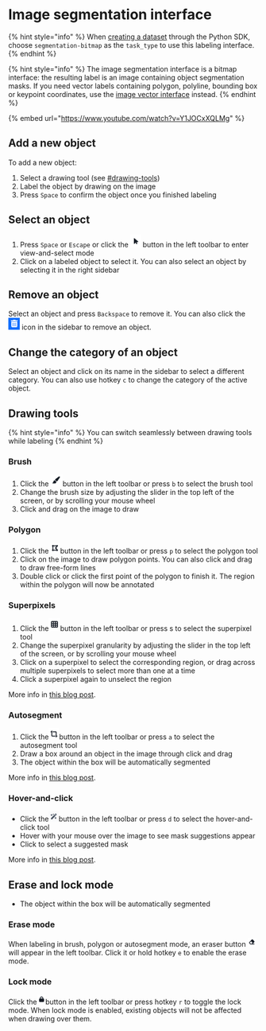 # Image segmentation interface

{% hint style="info" %}
When [creating a dataset](https://sdkdocs.segments.ai/en/latest/client.html#create-a-dataset) through the Python SDK, choose `segmentation-bitmap` as the `task_type` to use this labeling interface.&#x20;
{% endhint %}

{% hint style="info" %}
The image segmentation interface is a bitmap interface: the resulting label is an image containing object segmentation masks. If you need vector labels containing polygon, polyline, bounding box or keypoint coordinates, use the [image vector interface](image-vector-interface.md) instead.
{% endhint %}

{% embed url="https://www.youtube.com/watch?v=Y1JOCxXQLMg" %}

## Add a new object

To add a new object:

1. Select a drawing tool (see [#drawing-tools](image-segmentation-interface.md#drawing-tools "mention"))
2. Label the object by drawing on the image&#x20;
3. Press `Space` to confirm the object once you finished labeling

## Select an object

1. Press `Space` or `Escape` or click the ![](<../../.gitbook/assets/image (31).png>) button in the left toolbar to enter view-and-select mode
2. Click on a labeled object to select it. You can also select an object by selecting it in the right sidebar

## Remove an object

Select an object and press `Backspace` to remove it. You can also click the ![](<../../.gitbook/assets/image (9).png>) icon in the sidebar to remove an object.

## Change the category of an object

Select an object and click on its name in the sidebar to select a different category. You can also use hotkey `c` to change the category of the active object.

## Drawing tools

{% hint style="info" %}
You can switch seamlessly between drawing tools while labeling
{% endhint %}

### Brush

1. Click the ![](<../../.gitbook/assets/image (1) (2).png>)button in the left toolbar or press `b` to select the brush tool
2. Change the brush size by adjusting the slider in the top left of the screen, or by scrolling your mouse wheel
3. Click and drag on the image to draw

### Polygon

1. Click the ![](<../../.gitbook/assets/image (4).png>)button in the left toolbar or press `p` to select the polygon tool
2. Click on the image to draw polygon points. You can also click and drag to draw free-form lines
3. Double click or click the first point of the polygon to finish it. The region within the polygon will now be annotated

### Superpixels

1. Click the![](<../../.gitbook/assets/image (8).png>)button in the left toolbar or press s to select the superpixel tool
2. Change the superpixel granularity by adjusting the slider in the top left of the screen, or by scrolling your mouse wheel
3. Click on a superpixel to select the corresponding region, or drag across multiple superpixels to select more than one at a time
4. Click a superpixel again to unselect the region

More info in [this blog post](https://segments.ai/blog/superpixels).

### Autosegment

1. Click the![](<../../.gitbook/assets/image (25).png>)button in the left toolbar or press `a` to select the autosegment tool
2. Draw a box around an object in the image through click and drag
3. The object within the box will be automatically segmented

More info in [this blog post](https://segments.ai/blog/autosegment).

### Hover-and-click

* Click the![](<../../.gitbook/assets/image (1) (1).png>)button in the left toolbar or press `d` to select the hover-and-click tool
* Hover with your mouse over the image to see mask suggestions appear
* Click to select a suggested mask

More info in [this blog post](https://segments.ai/blog/faster-labeling-with-meta-segment-anything-model).

## Erase and lock mode

* The object within the box will be automatically segmented

### Erase mode

When labeling in brush, polygon or autosegment mode, an eraser button ![](<../../.gitbook/assets/image (33).png>) will appear in the left toolbar. Click it or hold hotkey `e` to enable the erase mode.

### Lock mode

Click the![](<../../.gitbook/assets/image (2) (2).png>)button in the left toolbar or press hotkey `r` to toggle the lock mode. When lock mode is enabled, existing objects will not be affected when drawing over them.



